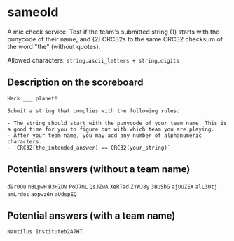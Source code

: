 # sameold

A mic check service.
Test if the team's submitted string (1) starts with the punycode of their name, and (2) CRC32s to the same CRC32 checksum of the word "the" (without quotes).

Allowed characters: `string.ascii_letters + string.digits`

## Description on the scoreboard

```
Hack ___ planet!

Submit a string that complies with the following rules:

- The string should start with the punycode of your team name. This is a good time for you to figure out with which team you are playing.
- After your team name, you may add any number of alphanumeric characters.
- `CRC32(the_intended_answer) == CRC32(your_string)`
```

## Potential answers (without a team name)

`d9r0Ou`
`nBLpwH`
`B3HZDV`
`PoD7mL`
`QsJZwA`
`XeRTad`
`ZYWJ8y`
`3BUSbG`
`ajUuZEX`
`alL3Utj`
`amLrdos`
`aopwz6n`
`aUdspEQ`

## Potential answers (with a team name)

`Nautilus Instituteb2A7HT`
